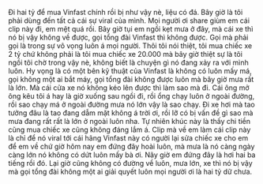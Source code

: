 Đi hai tỷ để mua Vinfast chính rồi bị như vậy nè, liệu có đá. Bây giờ là tôi phải dùng đến tất cả cái sự viral của mình. Mọi người ơi share giùm em cái clip này đi, em mệt quá rồi. Bây giờ tụi em ngồi kẹt mưa ở đây, mà cái xe thì nó bị vậy không về được, gọi tổng đài Vinfast thì không được. Gọi mà phải gọi là trong sự vô vọng luôn á mọi người. Thôi tôi nói thiệt, tôi mua chiếc xe 2 tỷ chứ không phải là tôi mua chiếc xe 20.000 mà bây giờ thiệt sự là tôi ngồi tôi chờ trong vậy nè, không biết là chuyện gì nó đang xảy ra với mình luôn. Hy vọng là có một bên kỹ thuật của Vinfast là không có luôn mấy má, gọi không một ai bắt máy, gọi tổng đài không được luôn mà bây giờ mưa rất là lớn. Mà cái cửa xe nó không kéo lên được thì làm sao mà đi. Cái ông mở ông kêu tôi á hay là giờ xuống sau ngồi đi, rồi ổng chạy luôn ở ngoài đường, rồi sao chạy má ở ngoài đường mưa nó lớn vậy là sao chạy. Đi xe hơi mà tao tưởng đâu là tao đang dẫm mặt không á trời ơi, rồi lỡ có bị vấn đề gì sao mà mưa đang rất rất là lớn ở ngoài luôn nha. Tự nhiên khúc này là thấy chi tiền cũng mua chiếc xe cũng không đáng lắm á. Clip mà về em làm cái clip này là chỉ để nó viral tới cái hãng Vinfast này có người lại sửa chiếc xe cho em để em về chứ giờ hôm nay em đứng đây hoài luôn, mà mưa là nó càng ngày càng lớn nó không có dứt luôn mấy bà ơi. Nãy giờ em đứng đây là hơi hai ba tiếng rồi đó. Lại giờ cũng không có đường về luôn, mưa lớn, xe thì nó bị vậy mà gọi tổng đài không một ai giải quyết luôn mọi người ơi là hai tỷ dữ chưa.